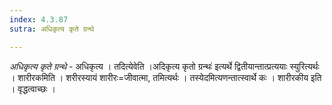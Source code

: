 ```yaml
---
index: 4.3.87
sutra: अधिकृत्य कृते ग्रन्थे

---
```

_अधिकृत्य कृते ग्रन्थे_ - अधिकृत्य । तदित्येवेति ।अदिकृत्य कृतो ग्रन्थः॑ इत्यर्थे द्वितीयान्तात्प्रत्ययाः स्युरित्यर्थः । शारीरकमिति । शरीरस्यायं शारीरः=जीवात्मा, तमित्यर्थः । तस्येदमित्यणन्तात्स्वार्थे कः । शारीरकीय इति । वृद्धत्वाच्छः । 
